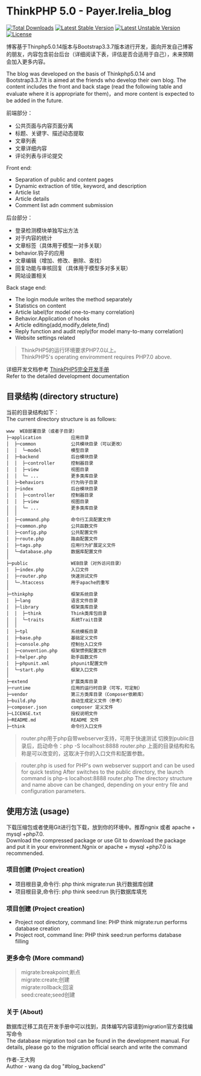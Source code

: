 ThinkPHP 5.0 - Payer.Irelia_blog
===============

[![Total Downloads](https://poser.pugx.org/topthink/think/downloads)](https://packagist.org/packages/topthink/think)
[![Latest Stable Version](https://poser.pugx.org/topthink/think/v/stable)](https://packagist.org/packages/topthink/think)
[![Latest Unstable Version](https://poser.pugx.org/topthink/think/v/unstable)](https://packagist.org/packages/topthink/think)
[![License](https://poser.pugx.org/topthink/think/license)](https://packagist.org/packages/topthink/think)

博客基于Thinphp5.0.14版本与Bootstrap3.3.7版本进行开发，面向开发自己博客的朋友，内容包含前台后台（详细阅读下表，评估是否合适用于自己），未来预期会加入更多内容。


The blog was developed on the basis of Thinkphp5.0.14 and Bootstrap3.3.7.It is aimed at the friends who develop their own blog. The content includes the front and back stage (read the following table and evaluate where it is appropriate for them)，and more content is expected to be added in the future.

前端部分：
+ 公共页面与内容页面分离
+ 标题、关键字、描述动态提取
+ 文章列表
+ 文章详细内容
+ 评论列表与评论提交

Front end:
+ Separation of public and content pages
+ Dynamic extraction of title, keyword, and description
+ Article list
+ Article details
+ Comment list adn comment submission

后台部分：
+ 登录检测模块单独写出方法
+ 对于内容的统计
+ 文章标签（具体用于模型一对多关联）
+ behavior.钩子的应用
+ 文章编辑（增加、修改、删除、查找）
+ 回复功能与审核回复（具体用于模型多对多关联）
+ 网站设置相关

Back stage end:
+ The login module writes the method separately
+ Statistics on content
+ Article label(for model one-to-many correlation)
+ Behavior.Application of hooks
+ Article editing(add,modify,delete,find)
+ Reply function and audit reply(for model many-to-many correlation)
+ Website settings related

> ThinkPHP5的运行环境要求PHP7.0以上。<br>
> ThinkPHP5's operating enviromment requires PHP7.0 above.

详细开发文档参考 [ThinkPHP5完全开发手册](http://www.kancloud.cn/manual/thinkphp5)<Br>
Refer to the detailed development documentation

## 目录结构 (directory structure)

当前的目录结构如下：<br>
The current directory structure is as follows:

~~~
www  WEB部署目录（或者子目录）
├─application           应用目录
│  ├─common             公共模块目录（可以更改）
│  │  └─model           模型目录
│  ├─backend            后台模块目录
│  │  ├─controller      控制器目录
│  │  ├─view            视图目录
│  │  └─ ...            更多类库目录
│  ├─behaviors          行为钩子目录
│  ├─index              后台模块目录
│  │  ├─controller      控制器目录
│  │  ├─view            视图目录
│  │  └─ ...            更多类库目录
│  │
│  ├─command.php        命令行工具配置文件
│  ├─common.php         公共函数文件
│  ├─config.php         公共配置文件
│  ├─route.php          路由配置文件
│  ├─tags.php           应用行为扩展定义文件
│  └─database.php       数据库配置文件
│
├─public                WEB目录（对外访问目录）
│  ├─index.php          入口文件
│  ├─router.php         快速测试文件
│  └─.htaccess          用于apache的重写
│
├─thinkphp              框架系统目录
│  ├─lang               语言文件目录
│  ├─library            框架类库目录
│  │  ├─think           Think类库包目录
│  │  └─traits          系统Trait目录
│  │
│  ├─tpl                系统模板目录
│  ├─base.php           基础定义文件
│  ├─console.php        控制台入口文件
│  ├─convention.php     框架惯例配置文件
│  ├─helper.php         助手函数文件
│  ├─phpunit.xml        phpunit配置文件
│  └─start.php          框架入口文件
│
├─extend                扩展类库目录
├─runtime               应用的运行时目录（可写，可定制）
├─vendor                第三方类库目录（Composer依赖库）
├─build.php             自动生成定义文件（参考）
├─composer.json         composer 定义文件
├─LICENSE.txt           授权说明文件
├─README.md             README 文件
├─think                 命令行入口文件
~~~

> router.php用于php自带webserver支持，可用于快速测试
> 切换到public目录后，启动命令：php -S localhost:8888  router.php
> 上面的目录结构和名称是可以改变的，这取决于你的入口文件和配置参数。

> router.php is used for PHP's own webserver support and can be used for quick testing
After 
> switches to the public directory, the launch command is php-s localhost:8888 router.php
The directory structure and name above 
> can be changed, depending on your entry file and configuration parameters.

## 使用方法 (usage)

下载压缩包或者使用Git进行包下载，放到你的环境中。推荐ngnix 或者 apache + mysql +php7.0.<br>
Download the compressed package or use Git to download the package and put it in your environment.Ngnix or apache + mysql +php7.0 is recommended.

### 项目创建 (Project creation)

*   项目根目录,命令行: php think migrate:run 执行数据库创建
*   项目根目录,命令行: php think seed:run 执行数据库填充

### 项目创建 (Project creation)
* Project root directory, command line: PHP think migrate:run performs database creation
* Project root, command line: PHP think seed:run performs database filling

### 更多命令 (More command)
> migrate:breakpoint;断点<br>
> migrate:create;创建<br> 
> migrate:rollback;回滚<br>
> seed:create;seed创建 

### 关于 (About)
数据库迁移工具在开发手册中可以找到，具体编写内容请到migration官方查找编写命令<br>
The database migration tool can be found in the development manual. For details, please go to the migration official search and write the command

作者-王大狗<br>
Author - wang da dog
"#blog_backend"
